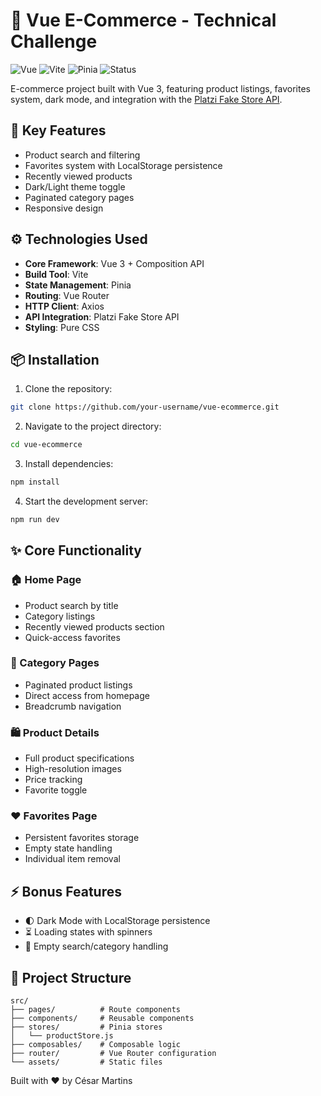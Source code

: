 # 🛒 Vue E-Commerce - Technical Challenge

![Vue](https://img.shields.io/badge/Vue-3-42b883?logo=vuedotjs)
![Vite](https://img.shields.io/badge/Vite-Bundler-646CFF?logo=vite)
![Pinia](https://img.shields.io/badge/Pinia-State_Management-FFD859?logo=pinia)
![Status](https://img.shields.io/badge/Status-Stable-2ECC71)

E-commerce project built with Vue 3, featuring product listings, favorites system, dark mode, and integration with the [Platzi Fake Store API](https://fakeapi.platzi.com).  

## 🚀 Key Features

- Product search and filtering
- Favorites system with LocalStorage persistence
- Recently viewed products
- Dark/Light theme toggle
- Paginated category pages
- Responsive design

## ⚙️ Technologies Used

- **Core Framework**: Vue 3 + Composition API
- **Build Tool**: Vite
- **State Management**: Pinia
- **Routing**: Vue Router
- **HTTP Client**: Axios
- **API Integration**: Platzi Fake Store API
- **Styling**: Pure CSS

## 📦 Installation

1. Clone the repository:
```bash
git clone https://github.com/your-username/vue-ecommerce.git
```
2. Navigate to the project directory:
```bash 
cd vue-ecommerce
```
3. Install dependencies:
```bash
npm install
```
4. Start the development server:
```bash
npm run dev
```

## ✨ Core Functionality

### 🏠 Home Page
- Product search by title
- Category listings
- Recently viewed products section
- Quick-access favorites

### 📂 Category Pages
- Paginated product listings
- Direct access from homepage
- Breadcrumb navigation

### 🛍️ Product Details
- Full product specifications
- High-resolution images
- Price tracking
- Favorite toggle

### ❤️ Favorites Page
- Persistent favorites storage
- Empty state handling
- Individual item removal

## ⚡ Bonus Features
- 🌓 Dark Mode with LocalStorage persistence
- ⏳ Loading states with spinners
- 🚨 Empty search/category handling

## 📁 Project Structure
```
src/
├── pages/          # Route components
├── components/     # Reusable components
├── stores/         # Pinia stores
│   └── productStore.js
├── composables/    # Composable logic
├── router/         # Vue Router configuration
└── assets/         # Static files 
``` 


Built with ❤️ by César Martins 